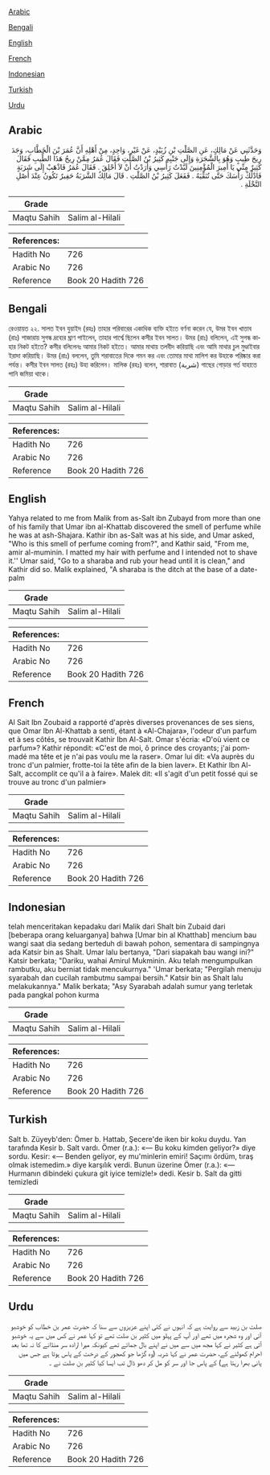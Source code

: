 [Arabic](#arabic)

[Bengali](#bengali)

[English](#english)

[French](#french)

[Indonesian](#indonesian)

[Turkish](#turkish)

[Urdu](#urdu)

## Arabic


<div dir="rtl" lang="ar" style={{fontSize:'larger',backgroundColor:'#f8f9fa',padding:20}}>
وَحَدَّثَنِي عَنْ مَالِكٍ، عَنِ الصَّلْتِ بْنِ زُيَيْدٍ، عَنْ غَيْرِ، وَاحِدٍ، مِنْ أَهْلِهِ أَنَّ عُمَرَ بْنَ الْخَطَّابِ، وَجَدَ رِيحَ طِيبٍ وَهُوَ بِالشَّجَرَةِ وَإِلَى جَنْبِهِ كَثِيرُ بْنُ الصَّلْتِ فَقَالَ عُمَرُ مِمَّنْ رِيحُ هَذَا الطِّيبِ فَقَالَ كَثِيرٌ مِنِّي يَا أَمِيرَ الْمُؤْمِنِينَ لَبَّدْتُ رَأْسِي وَأَرَدْتُ أَنْ لاَ أَحْلِقَ ‏.‏ فَقَالَ عُمَرُ فَاذْهَبْ إِلَى شَرَبَةٍ فَادْلُكْ رَأْسَكَ حَتَّى تُنَقِّيَهُ ‏.‏ فَفَعَلَ كَثِيرُ بْنُ الصَّلْتِ ‏.‏ قَالَ مَالِكٌ الشَّرَبَةُ حَفِيرٌ تَكُونُ عِنْدَ أَصْلِ النَّخْلَةِ ‏.‏
</div>
<div style={{backgroundColor:'#f8f9fa',padding:20, marginBottom: 10}}><table> <thead> <tr> <th>Grade</th> <th></th> </tr> </thead> <tbody> <tr><td>Maqtu Sahih</td><td>Salim al-Hilali</td></tr></tbody></table><table> <thead> <tr> <th>References:</th> <th></th> </tr> </thead> <tbody><tr><td>Hadith No</td><td>726</td></tr><tr><td>Arabic No</td><td>726</td></tr><tr><td>Reference</td><td>Book 20 Hadith 726</td></tr></tbody></table></div>

## Bengali


<div dir="ltr" lang="bn" style={{fontSize:'larger',backgroundColor:'#f8f9fa',padding:20}}>
রেওয়ায়ত ২২. সালত ইবন যুয়াইদ (রহঃ) তাহার পরিবারের একাধিক ব্যক্তি হইতে বর্ণনা করেন যে, উমর ইবন খাত্তাব (রাঃ) শাজারায় সুগন্ধ দ্রব্যের ঘ্রাণ পাইলেন, তাহার পার্শ্বে ছিলেন কসীর ইবন সালত। উমর (রাঃ) বলিলেন, এই সুগন্ধ কাহার নিকট হইতে? কসীর বলিলেনঃ আমার নিকট হইতে। আমার মাথায় তলবীদ করিয়াছি এবং আমি মাথার চুল মুণ্ডাইবার ইরাদা করিয়াছি। উমর (রাঃ) বললেন, তুমি শরাবাতের দিকে গমন কর এবং তোমার মাথা মালিশ কর উহাকে পরিষ্কার করা পর্যন্ত। কসীর ইবন সালত (রহঃ) উহা করিলেন। মালিক (রহঃ) বলেন, শারাবাত (شربة) গাছের গোড়ার গর্ত যাহাতে পানি জমিয়া থাকে।
</div>
<div style={{backgroundColor:'#f8f9fa',padding:20, marginBottom: 10}}><table> <thead> <tr> <th>Grade</th> <th></th> </tr> </thead> <tbody> <tr><td>Maqtu Sahih</td><td>Salim al-Hilali</td></tr></tbody></table><table> <thead> <tr> <th>References:</th> <th></th> </tr> </thead> <tbody><tr><td>Hadith No</td><td>726</td></tr><tr><td>Arabic No</td><td>726</td></tr><tr><td>Reference</td><td>Book 20 Hadith 726</td></tr></tbody></table></div>

## English


<div dir="ltr" lang="en" style={{fontSize:'larger',backgroundColor:'#f8f9fa',padding:20}}>
Yahya related to me from Malik from as-Salt ibn Zubayd from more than one of his family that Umar ibn al-Khattab discovered the smell of perfume while he was at ash-Shajara. Kathir ibn as-Salt was at his side, and Umar asked, "Who is this smell of perfume coming from?", and Kathir said, "From me, amir al-muminin. I matted my hair with perfume and I intended not to shave it.'' Umar said, "Go to a sharaba and rub your head until it is clean," and Kathir did so. Malik explained, "A sharaba is the ditch at the base of a date-palm
</div>
<div style={{backgroundColor:'#f8f9fa',padding:20, marginBottom: 10}}><table> <thead> <tr> <th>Grade</th> <th></th> </tr> </thead> <tbody> <tr><td>Maqtu Sahih</td><td>Salim al-Hilali</td></tr></tbody></table><table> <thead> <tr> <th>References:</th> <th></th> </tr> </thead> <tbody><tr><td>Hadith No</td><td>726</td></tr><tr><td>Arabic No</td><td>726</td></tr><tr><td>Reference</td><td>Book 20 Hadith 726</td></tr></tbody></table></div>

## French


<div dir="ltr" lang="fr" style={{fontSize:'larger',backgroundColor:'#f8f9fa',padding:20}}>
Al Sait Ibn Zoubaid a rapporté d'après diverses provenances de ses siens, que Omar Ibn Al-Khattab a senti, étant à «Al-Chajara», l'odeur d'un parfum et à ses côtés, se trouvait Kathir Ibn Al-Salt. Omar s'écria: «D'où vient ce parfum»? Kathir répondit: «C'est de moi, ô prince des croyants; j'ai pommadé ma tête et je n'ai pas voulu me la raser». Omar lui dit: «Va auprès du tronc d'un palmier, frotte-toi la tête afin de la bien laver». Et Kathir Ibn Al-Salt, accomplit ce qu'il a à faire». Malek dit: «II s'agit d'un petit fossé qui se trouve au tronc d'un palmier»
</div>
<div style={{backgroundColor:'#f8f9fa',padding:20, marginBottom: 10}}><table> <thead> <tr> <th>Grade</th> <th></th> </tr> </thead> <tbody> <tr><td>Maqtu Sahih</td><td>Salim al-Hilali</td></tr></tbody></table><table> <thead> <tr> <th>References:</th> <th></th> </tr> </thead> <tbody><tr><td>Hadith No</td><td>726</td></tr><tr><td>Arabic No</td><td>726</td></tr><tr><td>Reference</td><td>Book 20 Hadith 726</td></tr></tbody></table></div>

## Indonesian


<div dir="ltr" lang="id" style={{fontSize:'larger',backgroundColor:'#f8f9fa',padding:20}}>
telah menceritakan kepadaku dari Malik dari Shalt bin Zubaid dari [beberapa orang keluarganya] bahwa [Umar bin al Khatthab] mencium bau wangi saat dia sedang berteduh di bawah pohon, sementara di sampingnya ada Katsir bin as Shalt. Umar lalu bertanya, "Dari siapakah bau wangi ini?" Katsir berkata; "Dariku, wahai Amirul Mukminin. Aku telah mengumpulkan rambutku, aku berniat tidak mencukurnya." 'Umar berkata; "Pergilah menuju syarabah dan cucilah rambutmu sampai bersih." Katsir bin as Shalt lalu melakukannya." Malik berkata; "Asy Syarabah adalah sumur yang terletak pada pangkal pohon kurma
</div>
<div style={{backgroundColor:'#f8f9fa',padding:20, marginBottom: 10}}><table> <thead> <tr> <th>Grade</th> <th></th> </tr> </thead> <tbody> <tr><td>Maqtu Sahih</td><td>Salim al-Hilali</td></tr></tbody></table><table> <thead> <tr> <th>References:</th> <th></th> </tr> </thead> <tbody><tr><td>Hadith No</td><td>726</td></tr><tr><td>Arabic No</td><td>726</td></tr><tr><td>Reference</td><td>Book 20 Hadith 726</td></tr></tbody></table></div>

## Turkish


<div dir="ltr" lang="tr" style={{fontSize:'larger',backgroundColor:'#f8f9fa',padding:20}}>
Salt b. Züyeyb'den: Ömer b. Hattab, Şecere'de iken bir koku duydu. Yan tarafında Kesir b. Salt vardı. Ömer (r.a.): «— Bu koku kimden geliyor?» diye sordu. Kesir: «— Benden geliyor, ey mu'minlerin emiri! Saçımı ördüm, tıraş olmak istemedim.» diye karşılık verdi. Bunun üzerine Ömer (r.a.): «— Hurmanın dibindeki çukura git iyice temizle!» dedi. Kesir b. Salt da gitti temizledi
</div>
<div style={{backgroundColor:'#f8f9fa',padding:20, marginBottom: 10}}><table> <thead> <tr> <th>Grade</th> <th></th> </tr> </thead> <tbody> <tr><td>Maqtu Sahih</td><td>Salim al-Hilali</td></tr></tbody></table><table> <thead> <tr> <th>References:</th> <th></th> </tr> </thead> <tbody><tr><td>Hadith No</td><td>726</td></tr><tr><td>Arabic No</td><td>726</td></tr><tr><td>Reference</td><td>Book 20 Hadith 726</td></tr></tbody></table></div>

## Urdu


<div dir="rtl" lang="ur" style={{fontSize:'larger',backgroundColor:'#f8f9fa',padding:20}}>
صلت بن زبید سے روایت ہے کہ انہوں نے کئی اپنے عزیزوں سے سنا کہ حضرت عمر بن خطاب کو خوشبو آئی اور وہ شجرہ میں تھے اور آپ کے پہلو میں کثیر بن صلت تھے تو کہا عمر نے کس میں سے یہ خوشبو آتی ہے کثیر نے کہا مجھ میں سے میں نے اپنے بال جمائے تھے کیونکہ میرا ارادہ سر منڈانے کا نہ تھا بعد احرام کھولنے کے، حضرت عمر نے کہا شربہ (وہ گڑھا جو کھجور کے درخت کے پاس ہوتا ہے جس میں پانی بھرا رہتا ہے) کے پاس جا اور سر کو مل کر دھو ڈال تب ایسا کیا کثیر بن صلت نے ۔
</div>
<div style={{backgroundColor:'#f8f9fa',padding:20, marginBottom: 10}}><table> <thead> <tr> <th>Grade</th> <th></th> </tr> </thead> <tbody> <tr><td>Maqtu Sahih</td><td>Salim al-Hilali</td></tr></tbody></table><table> <thead> <tr> <th>References:</th> <th></th> </tr> </thead> <tbody><tr><td>Hadith No</td><td>726</td></tr><tr><td>Arabic No</td><td>726</td></tr><tr><td>Reference</td><td>Book 20 Hadith 726</td></tr></tbody></table></div>